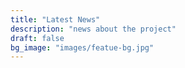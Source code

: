 ```yaml
---
title: "Latest News"
description: "news about the project"
draft: false
bg_image: "images/featue-bg.jpg"
---
```

